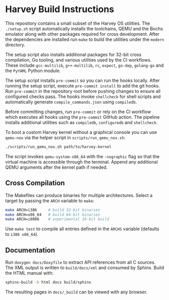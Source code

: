 # Harvey Build Instructions

This repository contains a small subset of the Harvey OS utilities.
The `./setup.sh` script automatically installs the toolchains,
QEMU and the Bochs emulator along with other packages required for
cross development. After the dependencies are installed run `make`
to build the utilities under the `modern` directory.

The setup script also installs additional packages for 32-bit
cross compilation, Go tooling, and various utilities used by the
CI workflows. These include `gcc-multilib`, `g++-multilib`, `rc`,
`expect`, `go-dep`, `golang-go` and the `PyYAML` Python module.

The setup script installs `pre-commit` so you can run the hooks locally.
After running the setup script, execute `pre-commit install` to add the git
hooks. Run `pre-commit` in the repository root before pushing changes to
ensure all configured checks pass. The hooks invoke `shellcheck` for shell
scripts and automatically generate `compile_commands.json` using
`compiledb`.

Before committing changes, run `pre-commit` or rely on the CI workflow
which executes all hooks using the `pre-commit` GitHub action. The
pipeline installs additional utilities such as `compiledb`,
`configuredb` and `shellcheck`.

To boot a custom Harvey kernel without a graphical console you can use
`qemu-nox` via the helper script in `scripts/run_qemu_nox.sh`:

```bash
./scripts/run_qemu_nox.sh path/to/harvey-kernel
```

The script invokes `qemu-system-x86_64` with the `-nographic` flag so
that the virtual machine is accessible through the terminal. Append any
additional QEMU arguments after the kernel path if needed.

## Cross Compilation

The Makefiles can produce binaries for multiple architectures. Select a
target by passing the `ARCH` variable to `make`:

```bash
make ARCH=i386     # build 32-bit binaries
make ARCH=x86_64   # build 64-bit binaries
make ARCH=i8086    # experimental 16-bit build
```

Use `make test` to compile all entries defined in the `ARCHS` variable
(defaults to `i386 x86_64`).

## Documentation

Run `doxygen docs/Doxyfile` to extract API references from all C sources.  The
XML output is written to `build/docs/xml` and consumed by Sphinx.  Build the
HTML manual with:

```bash
sphinx-build -b html docs build/sphinx
```

The resulting pages in `docs/_build` can be viewed with any browser.
